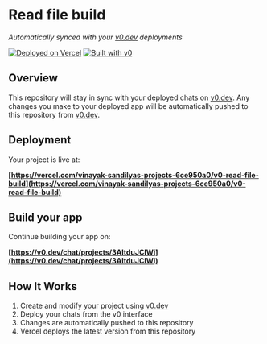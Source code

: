 # Read file build

*Automatically synced with your [v0.dev](https://v0.dev) deployments*

[![Deployed on Vercel](https://img.shields.io/badge/Deployed%20on-Vercel-black?style=for-the-badge&logo=vercel)](https://vercel.com/vinayak-sandilyas-projects-6ce950a0/v0-read-file-build)
[![Built with v0](https://img.shields.io/badge/Built%20with-v0.dev-black?style=for-the-badge)](https://v0.dev/chat/projects/3AltduJClWi)

## Overview

This repository will stay in sync with your deployed chats on [v0.dev](https://v0.dev).
Any changes you make to your deployed app will be automatically pushed to this repository from [v0.dev](https://v0.dev).

## Deployment

Your project is live at:

**[https://vercel.com/vinayak-sandilyas-projects-6ce950a0/v0-read-file-build](https://vercel.com/vinayak-sandilyas-projects-6ce950a0/v0-read-file-build)**

## Build your app

Continue building your app on:

**[https://v0.dev/chat/projects/3AltduJClWi](https://v0.dev/chat/projects/3AltduJClWi)**

## How It Works

1. Create and modify your project using [v0.dev](https://v0.dev)
2. Deploy your chats from the v0 interface
3. Changes are automatically pushed to this repository
4. Vercel deploys the latest version from this repository
